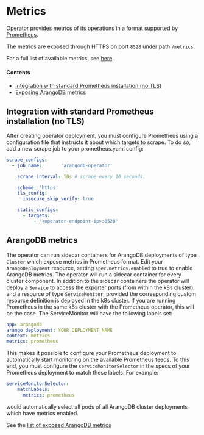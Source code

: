 # Metrics

Operator provides metrics of its operations in a format supported by [Prometheus](https://prometheus.io/).

The metrics are exposed through HTTPS on port `8528` under path `/metrics`.

For a full list of available metrics, see [here](./../generated/metrics/README.md).

#### Contents
- [Integration with standard Prometheus installation (no TLS)](#Integration-with-standard-Prometheus-installation-no-TLS)
- [Exposing ArangoDB metrics](#ArangoDB-metrics)


## Integration with standard Prometheus installation (no TLS)

After creating operator deployment, you must configure Prometheus using a configuration file that instructs it
about which targets to scrape.
To do so, add a new scrape job to your prometheus.yaml config:
```yaml
scrape_configs:
  - job_name:       'arangodb-operator'

    scrape_interval: 10s # scrape every 10 seconds.

    scheme: 'https'
    tls_config:
      insecure_skip_verify: true

    static_configs:
      - targets:
          - "<operator-endpoint-ip>:8528"
```


## ArangoDB metrics

The operator can run sidecar containers for ArangoDB deployments of type `Cluster` which expose metrics in Prometheus format.
Edit your `ArangoDeployment` resource, setting `spec.metrics.enabled` to true to enable ArangoDB metrics.
The operator will run a sidecar container for every cluster component.
In addition to the sidecar containers the operator will deploy a `Service` to access the exporter ports (from within the k8s cluster),
and a resource of type `ServiceMonitor`, provided the corresponding custom resource definition is deployed in the k8s cluster.
If you are running Prometheus in the same k8s cluster with the Prometheus operator, this will be the case.
The ServiceMonitor will have the following labels set:
```yaml
app: arangodb
arango_deployment: YOUR_DEPLOYMENT_NAME
context: metrics
metrics: prometheus
```
This makes it possible to configure your Prometheus deployment to automatically start monitoring on the available Prometheus feeds.
To this end, you must configure the `serviceMonitorSelector` in the specs of your Prometheus deployment to match these labels. For example:
```yaml
serviceMonitorSelector:
    matchLabels:
      metrics: prometheus
```
would automatically select all pods of all ArangoDB cluster deployments which have metrics enabled.

See the [list of exposed ArangoDB metrics](https://www.arangodb.com/docs/stable/http/administration-and-monitoring-metrics.html#list-of-exposed-metrics)